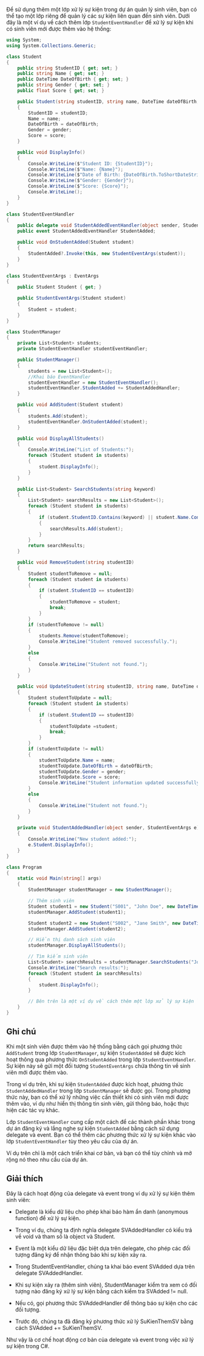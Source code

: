 Để sử dụng thêm một lớp xử lý sự kiện trong dự án quản lý sinh viên, bạn có thể tạo một lớp riêng để quản lý các sự kiện liên quan đến sinh viên. Dưới đây là một ví dụ về cách thêm lớp `StudentEventHandler` để xử lý sự kiện khi có sinh viên mới được thêm vào hệ thống:

```csharp
using System;
using System.Collections.Generic;

class Student
{
    public string StudentID { get; set; }
    public string Name { get; set; }
    public DateTime DateOfBirth { get; set; }
    public string Gender { get; set; }
    public float Score { get; set; }

    public Student(string studentID, string name, DateTime dateOfBirth, string gender, float score)
    {
        StudentID = studentID;
        Name = name;
        DateOfBirth = dateOfBirth;
        Gender = gender;
        Score = score;
    }

    public void DisplayInfo()
    {
        Console.WriteLine($"Student ID: {StudentID}");
        Console.WriteLine($"Name: {Name}");
        Console.WriteLine($"Date of Birth: {DateOfBirth.ToShortDateString()}");
        Console.WriteLine($"Gender: {Gender}");
        Console.WriteLine($"Score: {Score}");
        Console.WriteLine();
    }
}

class StudentEventHandler
{
    public delegate void StudentAddedEventHandler(object sender, StudentEventArgs e);
    public event StudentAddedEventHandler StudentAdded;

    public void OnStudentAdded(Student student)
    {
        StudentAdded?.Invoke(this, new StudentEventArgs(student));
    }
}

class StudentEventArgs : EventArgs
{
    public Student Student { get; }

    public StudentEventArgs(Student student)
    {
        Student = student;
    }
}

class StudentManager
{
    private List<Student> students;
    private StudentEventHandler studentEventHandler;

    public StudentManager()
    {
        students = new List<Student>();
        //Khai báo EventHandler
        studentEventHandler = new StudentEventHandler();
        studentEventHandler.StudentAdded += StudentAddedHandler;
    }

    public void AddStudent(Student student)
    {
        students.Add(student);
        studentEventHandler.OnStudentAdded(student);
    }

    public void DisplayAllStudents()
    {
        Console.WriteLine("List of Students:");
        foreach (Student student in students)
        {
            student.DisplayInfo();
        }
    }

    public List<Student> SearchStudents(string keyword)
    {
        List<Student> searchResults = new List<Student>();
        foreach (Student student in students)
        {
            if (student.StudentID.Contains(keyword) || student.Name.Contains(keyword))
            {
                searchResults.Add(student);
            }
        }
        return searchResults;
    }

    public void RemoveStudent(string studentID)
    {
        Student studentToRemove = null;
        foreach (Student student in students)
        {
            if (student.StudentID == studentID)
            {
                studentToRemove = student;
                break;
            }
        }
        if (studentToRemove != null)
        {
            students.Remove(studentToRemove);
            Console.WriteLine("Student removed successfully.");
        }
        else
        {
            Console.WriteLine("Student not found.");
        }
    }

    public void UpdateStudent(string studentID, string name, DateTime dateOfBirth, string gender, float score)
    {
        Student studentToUpdate = null;
        foreach (Student student in students)
        {
            if (student.StudentID == studentID)
            {
                studentToUpdate =student;
                break;
            }
        }
        if (studentToUpdate != null)
        {
            studentToUpdate.Name = name;
            studentToUpdate.DateOfBirth = dateOfBirth;
            studentToUpdate.Gender = gender;
            studentToUpdate.Score = score;
            Console.WriteLine("Student information updated successfully.");
        }
        else
        {
            Console.WriteLine("Student not found.");
        }
    }

    private void StudentAddedHandler(object sender, StudentEventArgs e)
    {
        Console.WriteLine("New student added:");
        e.Student.DisplayInfo();
    }
}

class Program
{
    static void Main(string[] args)
    {
        StudentManager studentManager = new StudentManager();

        // Thêm sinh viên
        Student student1 = new Student("S001", "John Doe", new DateTime(2000, 1, 1), "Male", 8.5f);
        studentManager.AddStudent(student1);

        Student student2 = new Student("S002", "Jane Smith", new DateTime(2001, 2, 2), "Female", 9.0f);
        studentManager.AddStudent(student2);

        // Hiển thị danh sách sinh viên
        studentManager.DisplayAllStudents();

        // Tìm kiếm sinh viên
        List<Student> searchResults = studentManager.SearchStudents("John");
        Console.WriteLine("Search results:");
        foreach (Student student in searchResults)
        {
            student.DisplayInfo();
        }

        // Bên trên là một ví dụ về cách thêm một lớp xử lý sự kiện `StudentEventHandler` vào dự án quản lý sinh viên. Lớp này có một sự kiện `StudentAdded` để thông báo khi có sinh viên mới được thêm vào hệ thống.
    }
}
```
## Ghi chú
Khi một sinh viên được thêm vào hệ thống bằng cách gọi phương thức `AddStudent` trong lớp `StudentManager`, sự kiện `StudentAdded` sẽ được kích hoạt thông qua phương thức `OnStudentAdded` trong lớp `StudentEventHandler`. Sự kiện này sẽ gửi một đối tượng `StudentEventArgs` chứa thông tin về sinh viên mới được thêm vào.

Trong ví dụ trên, khi sự kiện `StudentAdded` được kích hoạt, phương thức `StudentAddedHandler` trong lớp `StudentManager` sẽ được gọi. Trong phương thức này, bạn có thể xử lý những việc cần thiết khi có sinh viên mới được thêm vào, ví dụ như hiển thị thông tin sinh viên, gửi thông báo, hoặc thực hiện các tác vụ khác.

Lớp `StudentEventHandler` cung cấp một cách để các thành phần khác trong dự án đăng ký và lắng nghe sự kiện `StudentAdded` bằng cách sử dụng delegate và event. Bạn có thể thêm các phương thức xử lý sự kiện khác vào lớp `StudentEventHandler` tùy theo yêu cầu của dự án.

Ví dụ trên chỉ là một cách triển khai cơ bản, và bạn có thể tùy chỉnh và mở rộng nó theo nhu cầu của dự án.

## Giải thích
Đây là cách hoạt động của delegate và event trong ví dụ xử lý sự kiện thêm sinh viên:

- Delegate là kiểu dữ liệu cho phép khai báo hàm ẩn danh (anonymous function) để xử lý sự kiện.

- Trong ví dụ, chúng ta định nghĩa delegate SVAddedHandler có kiểu trả về void và tham số là object và Student.

- Event là một kiểu dữ liệu đặc biệt dựa trên delegate, cho phép các đối tượng đăng ký để nhận thông báo khi sự kiện xảy ra.

- Trong StudentEventHandler, chúng ta khai báo event SVAdded dựa trên delegate SVAddedHandler.

- Khi sự kiện xảy ra (thêm sinh viên), StudentManager kiểm tra xem có đối tượng nào đăng ký xử lý sự kiện bằng cách kiểm tra SVAdded != null.

- Nếu có, gọi phương thức SVAddedHandler để thông báo sự kiện cho các đối tượng.

- Trước đó, chúng ta đã đăng ký phương thức xử lý SuKienThemSV bằng cách SVAdded += SuKienThemSV.

Như vậy là cơ chế hoạt động cơ bản của delegate và event trong việc xử lý sự kiện trong C#.
```
